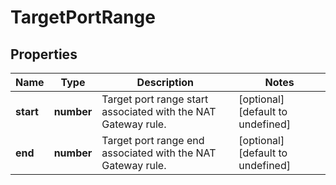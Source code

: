 # TargetPortRange

## Properties
| Name | Type | Description | Notes |
| ------------ | ------------- | ------------- | ------------- |
| **start** | **number** | Target port range start associated with the NAT Gateway rule. | [optional] [default to undefined] |
| **end** | **number** | Target port range end associated with the NAT Gateway rule. | [optional] [default to undefined] |


